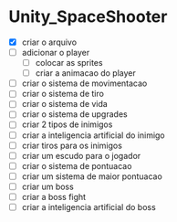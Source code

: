 # Unity_SpaceShooter

- [X] criar o arquivo
- [ ] adicionar o player
    - [ ] colocar as sprites 
    - [ ] criar a animacao do player
- [ ] criar o sistema de movimentacao 
- [ ] criar o sistema de tiro
- [ ] criar o sistema de vida
- [ ] criar o sistema de upgrades
- [ ] criar 2 tipos de inimigos
- [ ] criar a inteligencia artificial do inimigo
- [ ] criar tiros para os inimigos
- [ ] criar um escudo para o jogador
- [ ] criar o sistema de pontuacao
- [ ] criar um sistema de maior pontuacao
- [ ] criar um boss
- [ ] criar a boss fight
- [ ] criar a inteligencia artificial do boss
